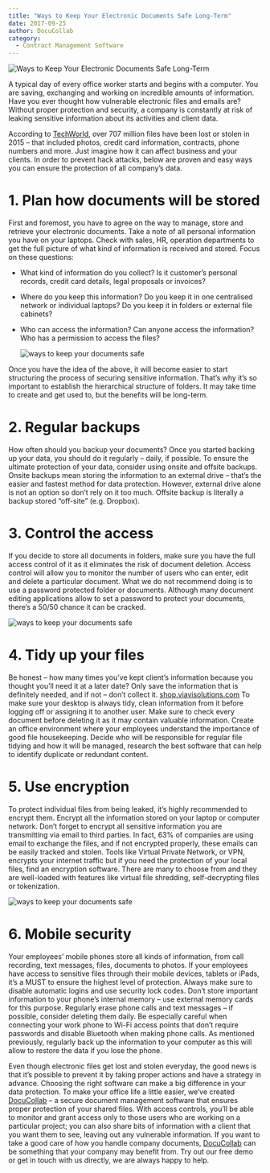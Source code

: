 ```yaml
---
title: "Ways to Keep Your Electronic Documents Safe Long-Term"
date: 2017-09-25
author: DocuCollab
category:
  - Contract Management Software
---
```




![Ways to Keep Your Electronic Documents Safe Long-Term](/img/blog/03featured-850xs429.jpg)



A typical day of every office worker starts and begins with a computer. You are saving, exchanging and working on incredible amounts of information. Have you ever thought how vulnerable electronic files and emails are? Without proper protection and security, a company is constantly at risk of leaking sensitive information about its activities and client data.

According to [TechWorld](https://www.techworld.com/picture-gallery/security/worlds-biggest-data-breaches-2015-888-incidents-246-million-records-uncounted-misery-3625117/), over 707 million files have been lost or stolen in 2015 – that included photos, credit card information, contracts, phone numbers and more. Just imagine how it can affect business and your clients. In order to prevent hack attacks, below are proven and easy ways you can ensure the protection of all company’s data.

# 1. Plan how documents will be stored

First and foremost, you have to agree on the way to manage, store and retrieve your electronic documents. Take a note of all personal information you have on your laptops. Check with sales, HR, operation departments to get the full picture of what kind of information is received and stored. Focus on these questions:

- What kind of information do you collect? Is it customer’s personal records, credit card details, legal proposals or invoices?

- Where do you keep this information? Do you keep it in one centralised network or individual laptops? Do you keep it in folders or external file cabinets?

- Who can access the information? Can anyone access the information? Who has a permission to access the files?

  ![ways to keep your documents safe ](/img/blog/0301content.jpg)

Once you have the idea of the above, it will become easier to start structuring the process of securing sensitive information. That’s why it’s so important to establish the hierarchical structure of folders. It may take time to create and get used to, but the benefits will be long-term.

# 2. Regular backups

How often should you backup your documents? Once you started backing up your data, you should do it regularly – daily, if possible. To ensure the ultimate protection of your data, consider using onsite and offsite backups. Onsite backups mean storing the information to an external drive – that’s the easier and fastest method for data protection. However, external drive alone is not an option so don’t rely on it too much. Offsite backup is literally a backup stored “off-site” (e.g. Dropbox).

# 3. Control the access

If you decide to store all documents in folders, make sure you have the full access control of it as it eliminates the risk of document deletion. Access control will allow you to monitor the number of users who can enter, edit and delete a particular document. What we do not recommend doing is to use a password protected folder or documents. Although many document editing applications allow to set a password to protect your documents, there’s a 50/50 chance it can be cracked.

![ways to keep your documents safe ](/img/blog/0302content.jpg)

# 4. Tidy up your files

Be honest – how many times you’ve kept client’s information because you thought you’ll need it at a later date? Only save the information that is definitely needed, and if not – don’t collect it. [shop.viavisolutions.com](https://shop.viavisolutions.com/ed-trial-pack/) To make sure your desktop is always tidy, clean information from it before logging off or assigning it to another user. Make sure to check every document before deleting it as it may contain valuable information. Create an office environment where your employees understand the importance of good file housekeeping. Decide who will be responsible for regular file tidying and how it will be managed, research the best software that can help to identify duplicate or redundant content.

 

# 5. Use encryption

To protect individual files from being leaked, it’s highly recommended to encrypt them. Encrypt all the information stored on your laptop or computer network. Don’t forget to encrypt all sensitive information you are transmitting via email to third parties. In fact, 63% of companies are using email to exchange the files, and if not encrypted properly, these emails can be easily tracked and stolen.
Tools like Virtual Private Network, or VPN, encrypts your internet traffic but if you need the protection of your local files, find an encryption software. There are many to choose from and they are well-loaded with features like virtual file shredding, self-decrypting files or tokenization.

![ways to keep your documents safe ](/img/blog/0303content.jpg)

# 6. Mobile security

Your employees’ mobile phones store all kinds of information, from call recording, text messages, files, documents to photos. If your employees have access to sensitive files through their mobile devices, tablets or iPads, it’s a MUST to ensure the highest level of protection. Always make sure to disable automatic logins and use security lock codes. Don’t store important information to your phone’s internal memory – use external memory cards for this purpose. Regularly erase phone calls and text messages – if possible, consider deleting them daily. Be especially careful when connecting your work phone to Wi-Fi access points that don’t require passwords and disable Bluetooth when making phone calls. As mentioned previously, regularly back up the information to your computer as this will allow to restore the data if you lose the phone.

 

Even though electronic files get lost and stolen everyday, the good news is that it’s possible to prevent it by taking proper actions and have a strategy in advance. Choosing the right software can make a big difference in your data protection. To make your office life a little easier, we’ve created [DocuCollab](https://docucollab.com/) – a secure document management software that ensures proper protection of your shared files. With access controls, you’ll be able to monitor and grant access only to those users who are working on a particular project; you can also share bits of information with a client that you want them to see, leaving out any vulnerable information. If you want to take a good care of how you handle company documents, [DocuCollab](https://docucollab.com/) can be something that your company may benefit from. Try out our free demo or get in touch with us directly, we are always happy to help.
